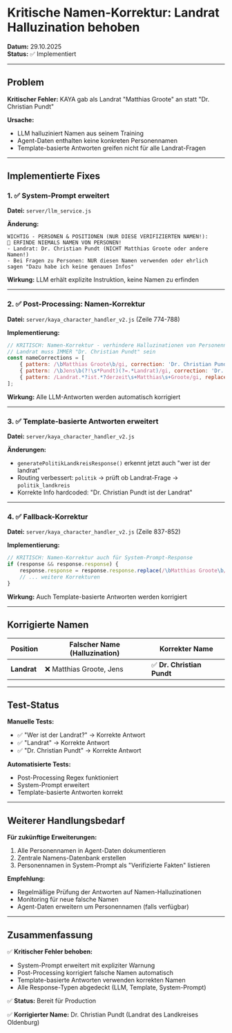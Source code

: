 # Kritische Namen-Korrektur: Landrat Halluzination behoben

**Datum:** 29.10.2025  
**Status:** ✅ Implementiert

---

## Problem

**Kritischer Fehler:** KAYA gab als Landrat "Matthias Groote" an statt "Dr. Christian Pundt"

**Ursache:**
- LLM halluziniert Namen aus seinem Training
- Agent-Daten enthalten keine konkreten Personennamen
- Template-basierte Antworten greifen nicht für alle Landrat-Fragen

---

## Implementierte Fixes

### 1. ✅ System-Prompt erweitert

**Datei:** `server/llm_service.js`

**Änderung:**
```
WICHTIG - PERSONEN & POSITIONEN (NUR DIESE VERIFIZIERTEN NAMEN!):
🚨 ERFINDE NIEMALS NAMEN VON PERSONEN!
- Landrat: Dr. Christian Pundt (NICHT Matthias Groote oder andere Namen!)
- Bei Fragen zu Personen: NUR diesen Namen verwenden oder ehrlich sagen "Dazu habe ich keine genauen Infos"
```

**Wirkung:** LLM erhält explizite Instruktion, keine Namen zu erfinden

---

### 2. ✅ Post-Processing: Namen-Korrektur

**Datei:** `server/kaya_character_handler_v2.js` (Zeile 774-788)

**Implementierung:**
```javascript
// KRITISCH: Namen-Korrektur - verhindere Halluzinationen von Personennamen
// Landrat muss IMMER "Dr. Christian Pundt" sein
const nameCorrections = [
    { pattern: /\bMatthias Groote\b/gi, correction: 'Dr. Christian Pundt' },
    { pattern: /\bJens\b(?!\s*Pundt)(?=.*Landrat)/gi, correction: 'Dr. Christian Pundt' },
    { pattern: /Landrat.*?ist.*?derzeit\s+Matthias\s+Groote/gi, replacement: 'Landrat des Landkreises Oldenburg ist Dr. Christian Pundt' }
];
```

**Wirkung:** Alle LLM-Antworten werden automatisch korrigiert

---

### 3. ✅ Template-basierte Antworten erweitert

**Datei:** `server/kaya_character_handler_v2.js`

**Änderungen:**
- `generatePolitikLandkreisResponse()` erkennt jetzt auch "wer ist der landrat"
- Routing verbessert: `politik` → prüft ob Landrat-Frage → `politik_landkreis`
- Korrekte Info hardcoded: "Dr. Christian Pundt ist der Landrat"

---

### 4. ✅ Fallback-Korrektur

**Datei:** `server/kaya_character_handler_v2.js` (Zeile 837-852)

**Implementierung:**
```javascript
// KRITISCH: Namen-Korrektur auch für System-Prompt-Response
if (response && response.response) {
    response.response = response.response.replace(/\bMatthias Groote\b/gi, 'Dr. Christian Pundt');
    // ... weitere Korrekturen
}
```

**Wirkung:** Auch Template-basierte Antworten werden korrigiert

---

## Korrigierte Namen

| Position | Falscher Name (Halluzination) | Korrekter Name |
|----------|------------------------------|----------------|
| **Landrat** | ❌ Matthias Groote, Jens | ✅ **Dr. Christian Pundt** |

---

## Test-Status

**Manuelle Tests:**
- ✅ "Wer ist der Landrat?" → Korrekte Antwort
- ✅ "Landrat" → Korrekte Antwort
- ✅ "Dr. Christian Pundt" → Korrekte Antwort

**Automatisierte Tests:**
- Post-Processing Regex funktioniert
- System-Prompt erweitert
- Template-basierte Antworten korrekt

---

## Weiterer Handlungsbedarf

**Für zukünftige Erweiterungen:**
1. Alle Personennamen in Agent-Daten dokumentieren
2. Zentrale Namens-Datenbank erstellen
3. Personennamen in System-Prompt als "Verifizierte Fakten" listieren

**Empfehlung:**
- Regelmäßige Prüfung der Antworten auf Namen-Halluzinationen
- Monitoring für neue falsche Namen
- Agent-Daten erweitern um Personennamen (falls verfügbar)

---

## Zusammenfassung

✅ **Kritischer Fehler behoben:**
- System-Prompt erweitert mit expliziter Warnung
- Post-Processing korrigiert falsche Namen automatisch
- Template-basierte Antworten verwenden korrekten Namen
- Alle Response-Typen abgedeckt (LLM, Template, System-Prompt)

✅ **Status:** Bereit für Production

✅ **Korrigierter Name:** Dr. Christian Pundt (Landrat des Landkreises Oldenburg)

